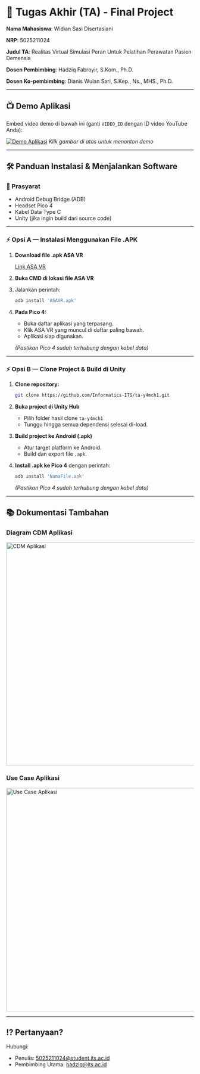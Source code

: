 # 🏁 Tugas Akhir (TA) - Final Project

**Nama Mahasiswa**: Widian Sasi Disertasiani

**NRP**: 5025211024

**Judul TA**: Realitas Virtual Simulasi Peran Untuk Pelatihan Perawatan Pasien Demensia

**Dosen Pembimbing**: Hadziq Fabroyir, S.Kom., Ph.D.

**Dosen Ko-pembimbing**: Dianis Wulan Sari, S.Kep., Ns., MHS., Ph.D.

---

## 📺 Demo Aplikasi

Embed video demo di bawah ini (ganti `VIDEO_ID` dengan ID video YouTube Anda):

[![Demo Aplikasi](https://i.ytimg.com/vi/zIfRMTxRaIs/maxresdefault.jpg)](https://www.youtube.com/watch?v=6CcjbA4oEqc)
*Klik gambar di atas untuk menonton demo*

---


## 🛠 Panduan Instalasi & Menjalankan Software

### 📌 Prasyarat

* Android Debug Bridge (ADB)
* Headset Pico 4
* Kabel Data Type C
* Unity (jika ingin build dari source code)

---

### ⚡ Opsi A — Instalasi Menggunakan File .APK

1. **Download file .apk ASA VR**
 
    [Link ASA VR](https://drive.google.com/file/d/1tZuZFzGt2_kRJkaq2k_cfEHbqxSWwI4R/view?usp=sharing) 
2. **Buka CMD di lokasi file ASA VR**
3. Jalankan perintah:

   ```bash
   adb install 'ASAVR.apk'
   ```
4. **Pada Pico 4:**

   * Buka daftar aplikasi yang terpasang.
   * Klik ASA VR yang muncul di daftar paling bawah.
   * Aplikasi siap digunakan.
   
   *(Pastikan Pico 4 sudah terhubung dengan kabel data)*
---

### ⚡ Opsi B — Clone Project & Build di Unity

1. **Clone repository:**

   ```bash
   git clone https://github.com/Informatics-ITS/ta-y4mch1.git
   ```
2. **Buka project di Unity Hub**

   * Pilih folder hasil clone `ta-y4mch1`
   * Tunggu hingga semua dependensi selesai di-load.
3. **Build project ke Android (.apk)**

   * Atur target platform ke Android.
   * Build dan export file `.apk`.
4. **Install .apk ke Pico 4** dengan perintah:

   ```bash
   adb install 'NamaFile.apk'
   ```

   *(Pastikan Pico 4 sudah terhubung dengan kabel data)*

---

## 📚 Dokumentasi Tambahan

### Diagram CDM Aplikasi

<img src="https://media.discordapp.net/attachments/934475107684978698/1393936164217557042/image.png?ex=6874fbb7&is=6873aa37&hm=cf1c64686104a50b5995470b11990547355ead9c799e24b1f539483069a4da2a&=&format=webp&quality=lossless" alt="CDM Aplikasi" width="600"/>

### Use Case Aplikasi

<img src="https://media.discordapp.net/attachments/934475107684978698/1393936286318071940/image.png?ex=6874fbd4&is=6873aa54&hm=b7182cfce638c7ec6f98936a9f7c8901fa02e47348e074255739b27b4e706121&=&format=webp&quality=lossless" alt="Use Case Aplikasi" width="600"/>

---

## ⁉️ Pertanyaan?

Hubungi:

* Penulis: [5025211024@student.its.ac.id](mailto:5025211024@student.its.ac.id)
* Pembimbing Utama: [hadziq@its.ac.id](mailto:hadziq@its.ac.id)
